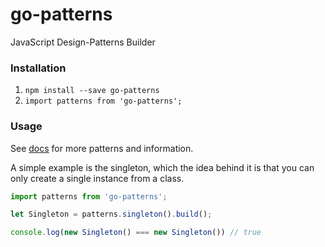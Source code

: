 # go-patterns
JavaScript Design-Patterns Builder

### Installation

1. `npm install --save go-patterns`
2. `import patterns from 'go-patterns';`

### Usage

See [docs](https://github.com/pgarciacamou/go-patterns/wiki) for more patterns and information.

A simple example is the singleton, which the idea behind it is that you can only create a single instance from a class.

```js
import patterns from 'go-patterns';

let Singleton = patterns.singleton().build();

console.log(new Singleton() === new Singleton()) // true
```
